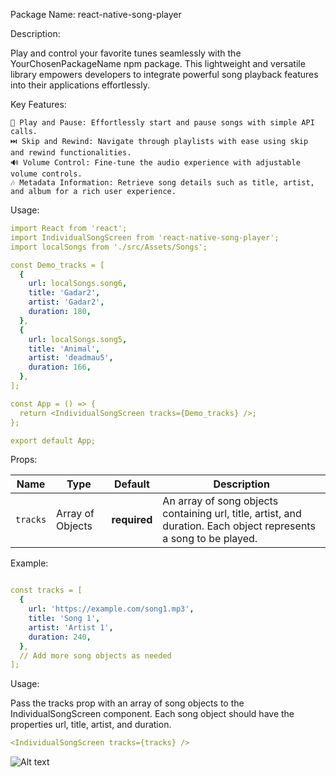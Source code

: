 Package Name: react-native-song-player

Description:

Play and control your favorite tunes seamlessly with the YourChosenPackageName npm package. This lightweight and versatile library empowers developers to integrate powerful song playback features into their applications effortlessly.

Key Features:

    🎵 Play and Pause: Effortlessly start and pause songs with simple API calls.
    ⏭️ Skip and Rewind: Navigate through playlists with ease using skip and rewind functionalities.
    🔊 Volume Control: Fine-tune the audio experience with adjustable volume controls.
    🎶 Metadata Information: Retrieve song details such as title, artist, and album for a rich user experience.

Usage:

```yaml
import React from 'react';
import IndividualSongScreen from 'react-native-song-player';
import localSongs from './src/Assets/Songs';

const Demo_tracks = [
  {
    url: localSongs.song6,
    title: 'Gadar2',
    artist: 'Gadar2',
    duration: 180,
  },
  {
    url: localSongs.song5,
    title: 'Animal',
    artist: 'deadmau5',
    duration: 166,
  },
];

const App = () => {
  return <IndividualSongScreen tracks={Demo_tracks} />;
};

export default App;
```

Props:

| Name     | Type             | Default      | Description                                                                                                       |
| -------- | ---------------- | ------------ | ----------------------------------------------------------------------------------------------------------------- |
| `tracks` | Array of Objects | **required** | An array of song objects containing url, title, artist, and duration. Each object represents a song to be played. |

Example:

```yaml

const tracks = [
  {
    url: 'https://example.com/song1.mp3',
    title: 'Song 1',
    artist: 'Artist 1',
    duration: 240,
  },
  // Add more song objects as needed
];
```

Usage:

Pass the tracks prop with an array of song objects to the IndividualSongScreen component. Each song object should have the properties url, title, artist, and duration.

```yaml
<IndividualSongScreen tracks={tracks} />
```

![Alt text](`src\Assets\Images\Profile.png`)
